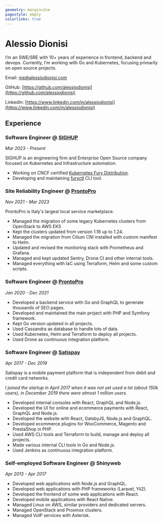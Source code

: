 ```yaml
---
geometry: margin=2cm
pagestyle: empty
colorlinks: true
---
```


# Alessio Dionisi

I’m an SWE/SRE with 10+ years of experience in frontend, backend and devops. Currently, I’m working with Go and Kubernetes, focusing primarily on open source projects.

Email: [me@alessiodionisi.com](mailto:me@alessiodionisi.com)

GitHub: [https://github.com/alessiodionisi](https://github.com/alessiodionisi)

LinkedIn: [https://www.linkedin.com/in/alessiodionisi](https://www.linkedin.com/in/alessiodionisi)

## Experience

### Software Engineer @ [SIGHUP](https://sighup.io)

_Mar 2023 - Present_

SIGHUP is an engineering firm and Enterprise Open Source company focused on Kubernetes and Infrastructure automation.

- Working on CNCF certified [Kubernetes Fury Distribution](https://docs.kubernetesfury.com).
- Developing and maintaining [furyctl](https://github.com/sighupio/furyctl) CLI tool.

### Site Reliability Engineer @ [ProntoPro](https://www.prontopro.it)

_Nov 2021 - Mar 2023_

ProntoPro is Italy's largest local service marketplace.

- Managed the migration of some legacy Kubernetes clusters from OpenStack to AWS EKS
- Kept the clusters updated from version 1.16 up to 1.24.
- Managed the migration from Cilium CNI installed with custom manifest to Helm.
- Updated and revised the monitoring stack with Prometheus and Grafana.
- Managed and kept updated Sentry, Drone CI and other internal tools.
- Managed everything with IaC using Terraform, Helm and some custom scripts.

### Software Engineer @ [ProntoPro](https://www.prontopro.it)

_Jan 2020 - Dec 2021_

- Developed a backend service with Go and GraphQL to generate thousands of SEO pages.
- Developed and maintained the main project with PHP and Symfony framework.
- Kept Go version updated in all projects.
- Used Cassandra as database to handle lots of data.
- Used Kubernetes, Helm and Terraform to deploy all projects.
- Used Drone as continuous integration platform.

### Software Engineer @ [Satispay](https://www.satispay.com)

_Apr 2017 - Dec 2019_

Satispay is a mobile payment platform that is independent from debit and credit card networks.

_I joined the startup in April 2017 when it was not yet used a lot (about 150k users), in December 2019 there were almost 1 million users._

- Developed internal consoles with React, GraphQL and Node.js.
- Developed the UI for online and ecommerce payments with React, GraphQL and Node.js.
- Developed the website with React, GatsbyJS, Node.js and GraphQL.
- Developed ecommerce plugins for WooCommerce, Magento and PrestaShop in PHP.
- Used AWS CLI tools and Terraform to build, manage and deploy all projects.
- Made various internal CLI tools in Go and Node.js.
- Used Jenkins as continuous integration platform.

### Self-employed Software Engineer @ Shinyweb

_Apr 2013 - Apr 2017_

- Developed web applications with Node.js and GraphQL.
- Developed web applications with PHP frameworks (Laravel, Yii2).
- Developed the frontend of some web applications with React.
- Developed mobile applications with React Native.
- Managed Linux on AWS, similar providers and dedicated servers.
- Managed OpenStack and Proxmox clusters.
- Managed VoIP services with Asterisk.

